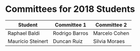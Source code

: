 # Committees for 2018 Students

| Student | Committee 1 | Committee 2 |
| -------- | ------ | ----- |
| Raphael Baldi | Rodrigo Barros | Marcelo Cohen |
| Maurício Steinert | Duncan Ruiz  | Silvia Moraes       |
